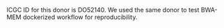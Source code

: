ICGC ID for this donor is DO52140. We used the same donor to test BWA-MEM dockerized workflow for reproducibility.
